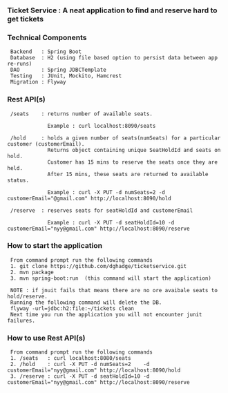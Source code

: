 ###  Ticket Service : A neat application to find and reserve hard to get tickets

###  Technical Components
     Backend   : Spring Boot
     Database  : H2 (using file based option to persist data between app re-runs)
     DAO       : Spring JDBCTemplate
     Testing   : JUnit, Mockito, Hamcrest
     Migration : Flyway

### Rest API(s)
     /seats    : returns number of available seats. 
                 
                 Example : curl localhost:8090/seats
                 
     /hold     : holds a given number of seats(numSeats) for a particular customer (customerEmail). 
                 Returns object containing unique SeatHoldId and seats on hold.
                 Customer has 15 mins to reserve the seats once they are held. 
                 After 15 mins, these seats are returned to available status.
                 
                 Example : curl -X PUT -d numSeats=2 -d customerEmail="@gmail.com" http://localhost:8090/hold

     /reserve  : reserves seats for seatHoldId and customerEmail
          
                 Example : curl -X PUT -d seatHoldId=10 -d customerEmail="nyy@gmail.com" http://localhost:8090/reserve

###  How to start the application
     From command prompt run the following commands
     1. git clone https://github.com/dghadge/ticketservice.git
     2. mvn package 
     3. mvn spring-boot:run  (this command will start the application)
     
     NOTE : if jnuit fails that means there are no ore avaibale seats to hold/reserve. 
     Running the following command will delete the DB. 
     flyway -url=jdbc:h2:file:~/tickets clean
     Next time you run the application you will not encounter junit failures. 
     
###  How to use Rest API(s) 
     From command prompt run the following commands
     1. /seats   : curl localhost:8080/seats
     2. /hold    : curl -X PUT -d numSeats=2    -d customerEmail="nyy@gmail.com" http://localhost:8090/hold
     3. /reserve : curl -X PUT -d seatHoldId=10 -d customerEmail="nyy@gmail.com" http://localhost:8090/reserve
